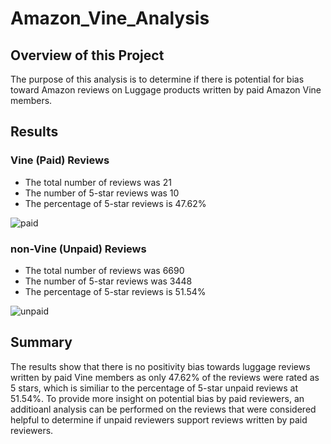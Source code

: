 # Amazon_Vine_Analysis

## Overview of this Project
The purpose of this analysis is to determine if there is potential for bias toward Amazon reviews on Luggage products written by paid Amazon Vine members. 

## Results
### Vine (Paid) Reviews
- The total number of reviews was 21
- The number of 5-star reviews was 10
- The percentage of 5-star reviews is 47.62%

![paid](https://user-images.githubusercontent.com/78664640/122693250-17277d00-d207-11eb-8887-7c46b885e6b4.png)

### non-Vine (Unpaid) Reviews
- The total number of reviews was 6690
- The number of 5-star reviews was 3448
- The percentage of 5-star reviews is 51.54%

![unpaid](https://user-images.githubusercontent.com/78664640/122693248-0e36ab80-d207-11eb-8e8f-4b6bf8ca2bbb.png)


## Summary 
The results show that there is no positivity bias towards luggage reviews written by paid Vine members as only 47.62% of the reviews were rated as 5 stars, which is similiar to the percentage of 5-star unpaid reviews at 51.54%. To provide more insight on potential bias by paid reviewers, an additioanl analysis can be performed on the reviews that were considered helpful to determine if unpaid reviewers support reviews written by paid reviewers. 